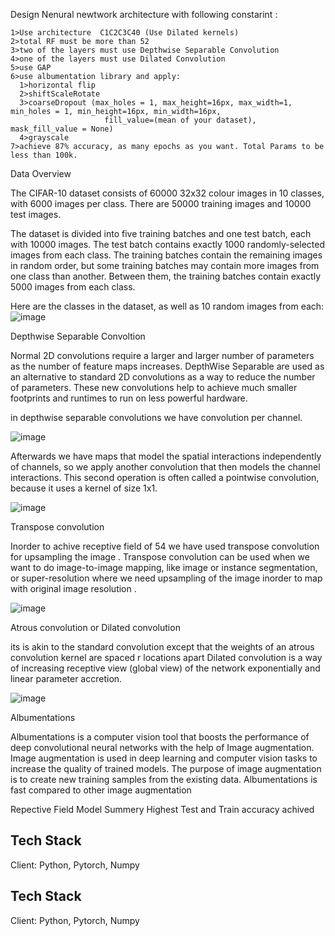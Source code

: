 Design Nenural newtwork architecture with following constarint :


    1>Use architecture  C1C2C3C40 (Use Dilated kernels)
    2>total RF must be more than 52
    3>two of the layers must use Depthwise Separable Convolution
    4>one of the layers must use Dilated Convolution
    5>use GAP
    6>use albumentation library and apply:
      1>horizontal flip
      2>shiftScaleRotate 
      3>coarseDropout (max_holes = 1, max_height=16px, max_width=1, min_holes = 1, min_height=16px, min_width=16px, 
                         fill_value=(mean of your dataset), mask_fill_value = None)  
      4>grayscale
    7>achieve 87% accuracy, as many epochs as you want. Total Params to be less than 100k.

Data Overview

The CIFAR-10 dataset consists of 60000 32x32 colour images in 10 classes, with 6000 images per class. There are 50000 training images and 10000 test images.

The dataset is divided into five training batches and one test batch, each with 10000 images. The test batch contains exactly 1000 randomly-selected images from each class. The training batches contain the remaining images in random order, but some training batches may contain more images from one class than another. Between them, the training batches contain exactly 5000 images from each class.

Here are the classes in the dataset, as well as 10 random images from each:
![image](https://user-images.githubusercontent.com/70502759/141685528-79bce9e3-7de7-4613-8beb-b13d1e59d79d.png)


Depthwise Separable Convoltion

Normal 2D convolutions require a larger and larger number of parameters as the number of feature maps increases. 
DepthWise Separable are used as an alternative to standard 2D convolutions as a way to reduce the number of parameters. 
These new convolutions help to achieve much smaller footprints and runtimes to run on less powerful hardware.

in depthwise separable convolutions we have convolution per channel. 

![image](https://user-images.githubusercontent.com/70502759/141686156-63d62ab4-cea0-49e3-ac17-72bdedec5542.png)


Afterwards we have maps that model the spatial interactions independently of channels, so we apply another convolution that then models the 
channel interactions. This second operation is often called a pointwise convolution, because it uses a kernel of size 1x1.


![image](https://user-images.githubusercontent.com/70502759/141687691-6529046f-4426-4bb7-9dbb-ceba64481c0b.png)

Transpose convolution

Inorder to achive receptive field of 54 we have used transpose convolution for upsampling the image . 
Transpose convolution can be used when we want to do  image-to-image mapping, like image or instance segmentation, or super-resolution where we need upsampling of the image inorder to map with original image resolution . 

![image](https://user-images.githubusercontent.com/70502759/141686377-39282168-3372-4399-9b78-b763c28226af.png)


Atrous convolution or Dilated convolution

its is akin to the standard convolution except that the weights of an atrous convolution kernel are spaced r locations apart
Dilated convolution is a way of increasing receptive view (global view) of the network exponentially and linear parameter accretion.

![image](https://user-images.githubusercontent.com/70502759/141687747-9763f03d-0e7a-4b8a-93a7-02ea1d1d3f63.png)

Albumentations

Albumentations is a computer vision tool that boosts the performance of deep convolutional neural networks with the help of Image augmentation.
Image augmentation is used in deep learning and computer vision tasks to increase the quality of trained models. 
The purpose of image augmentation is to create new training samples from the existing data.
Albumentations is fast compared to other image augmentation

Repective Field 
Model Summery
Highest Test and Train accuracy achived 




## Tech Stack

Client: Python, Pytorch, Numpy

  

## Tech Stack

Client: Python, Pytorch, Numpy

  

